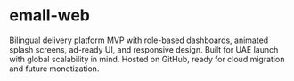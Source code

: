 # emall-web
Bilingual delivery platform MVP with role-based dashboards, animated splash screens, ad-ready UI, and responsive design. Built for UAE launch with global scalability in mind. Hosted on GitHub, ready for cloud migration and future monetization.

